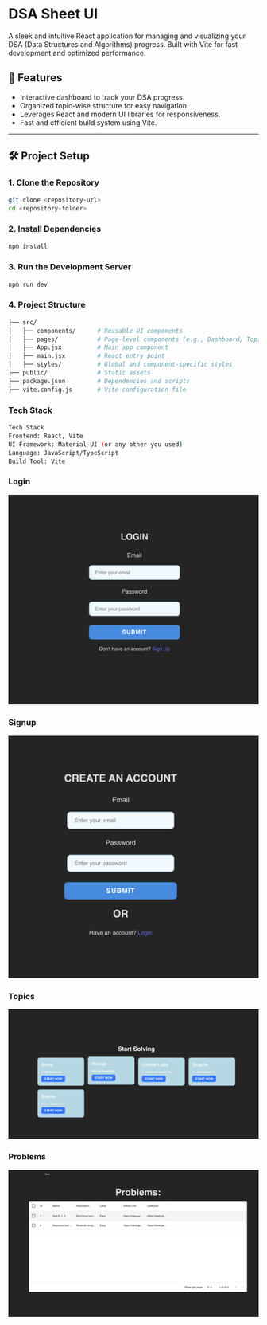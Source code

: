 # DSA Sheet UI

A sleek and intuitive React application for managing and visualizing your DSA (Data Structures and Algorithms) progress. Built with Vite for fast development and optimized performance.

## 🚀 Features

- Interactive dashboard to track your DSA progress.
- Organized topic-wise structure for easy navigation.
- Leverages React and modern UI libraries for responsiveness.
- Fast and efficient build system using Vite.

---

## 🛠️ Project Setup

### 1. Clone the Repository

```bash
git clone <repository-url>
cd <repository-folder>
```

### 2. Install Dependencies

```bash
npm install
```

### 3. Run the Development Server
```bash
npm run dev
```

### 4. Project Structure
```bash
├── src/
│   ├── components/      # Reusable UI components
│   ├── pages/           # Page-level components (e.g., Dashboard, Topic Details)
│   ├── App.jsx          # Main app component
│   ├── main.jsx         # React entry point
│   ├── styles/          # Global and component-specific styles
├── public/              # Static assets
├── package.json         # Dependencies and scripts
├── vite.config.js       # Vite configuration file
```

### Tech Stack
```bash
Tech Stack
Frontend: React, Vite
UI Framework: Material-UI (or any other you used)
Language: JavaScript/TypeScript
Build Tool: Vite
```



### Login
![Login](public/screenshots/login.png "Login View")


### Signup
![Signup](public/screenshots/signup.png "Signup View")

### Topics
![Topics](public/screenshots/topics.png "Topics View")


### Problems
![Topics Problems](public/screenshots/topicProblems.png "Topics Problems View")